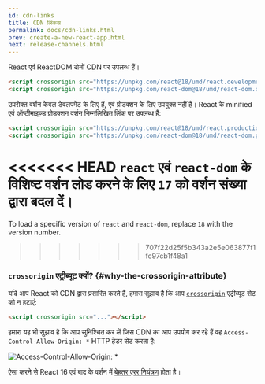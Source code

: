 ```yaml
---
id: cdn-links
title: CDN लिंकस
permalink: docs/cdn-links.html
prev: create-a-new-react-app.html
next: release-channels.html
---
```


React एवं ReactDOM दोनों CDN पर उपलब्ध हैं। 

```html
<script crossorigin src="https://unpkg.com/react@18/umd/react.development.js"></script>
<script crossorigin src="https://unpkg.com/react-dom@18/umd/react-dom.development.js"></script>
```

उपरोक्त वर्शन केवल डेवलपमेंट के लिए हैं, एवं प्रोडक्शन के लिए उपयुक्त नहीं हैं। React के minified एवं ऑप्टीमाइज़्ड प्रोडक्शन वर्शन निम्नलिखित लिंक पर उपलब्ध हैं:

```html
<script crossorigin src="https://unpkg.com/react@18/umd/react.production.min.js"></script>
<script crossorigin src="https://unpkg.com/react-dom@18/umd/react-dom.production.min.js"></script>
```

<<<<<<< HEAD
`react` एवं `react-dom` के विशिष्ट वर्शन लोड करने के लिए `17` को वर्शन संख्या द्वारा बदल दें। 
=======
To load a specific version of `react` and `react-dom`, replace `18` with the version number.
>>>>>>> 707f22d25f5b343a2e5e063877f1fc97cb1f48a1

### `crossorigin` एट्रीब्यूट क्यों? {#why-the-crossorigin-attribute}

यदि आप React को CDN द्वारा प्रसारित करते हैं, हमारा सुझाव है कि आप [`crossorigin`](https://developer.mozilla.org/en-US/docs/Web/HTML/CORS_settings_attributes) एट्रीब्यूट सेट को न हटाएं:

```html
<script crossorigin src="..."></script>
```

हमारा यह भी सुझाव है कि आप सुनिश्चित कर लें जिस CDN का आप उपयोग कर रहे हैं वह `Access-Control-Allow-Origin: *` HTTP हेडर सेट करता है:

![Access-Control-Allow-Origin: *](../images/docs/cdn-cors-header.png)

ऐसा करने से React 16 एवं बाद के वर्शन में [बेहतर एरर नियंत्रण](/blog/2017/07/26/error-handling-in-react-16.html) होता है।
